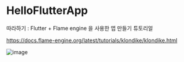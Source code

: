 # HelloFlutterApp

따라하기 : Flutter + Flame engine 을 사용한 앱 만들기 튜토리얼

https://docs.flame-engine.org/latest/tutorials/klondike/klondike.html

![image](https://github.com/KwankiAhn/HelloFlutterApp/assets/18159523/d555c3d7-8225-47f4-b2f8-859e25c87433)
